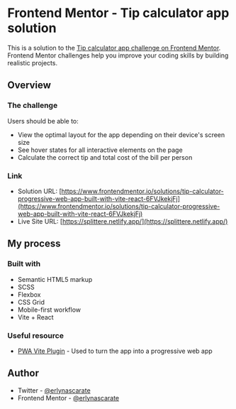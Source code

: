 # Frontend Mentor - Tip calculator app solution

This is a solution to the [Tip calculator app challenge on Frontend Mentor](https://www.frontendmentor.io/challenges/tip-calculator-app-ugJNGbJUX). Frontend Mentor challenges help you improve your coding skills by building realistic projects.

## Overview

### The challenge

Users should be able to:

-   View the optimal layout for the app depending on their device's screen size
-   See hover states for all interactive elements on the page
-   Calculate the correct tip and total cost of the bill per person

### Link

-   Solution URL: [https://www.frontendmentor.io/solutions/tip-calculator-progressive-web-app-built-with-vite-react-6FVJkekjFj](https://www.frontendmentor.io/solutions/tip-calculator-progressive-web-app-built-with-vite-react-6FVJkekjFj)
-   Live Site URL: [https://splittere.netlify.app/](https://splittere.netlify.app/)

## My process

### Built with

-   Semantic HTML5 markup
-   SCSS
-   Flexbox
-   CSS Grid
-   Mobile-first workflow
-   Vite + React

### Useful resource

-   [PWA Vite Plugin](https://vite-pwa-org.netlify.app/) - Used to turn the app into a progressive web app

## Author

-   Twitter - [@erlynascarate](https://twitter.com/erlynascarate)
-   Frontend Mentor - [@erlynascarate](https://www.frontendmentor.io/profile/erlynascarate)
